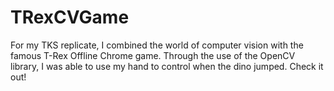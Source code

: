 # TRexCVGame
For my TKS replicate, I combined the world of computer vision with the famous T-Rex Offline Chrome game. Through the use of the OpenCV library, I was able to use my hand to control when the dino jumped. Check it out!  
